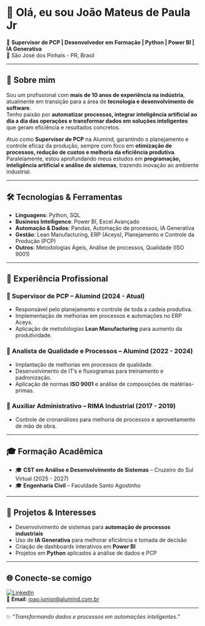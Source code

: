 # 👋 Olá, eu sou João Mateus de Paula Jr

🎯 **Supervisor de PCP | Desenvolvedor em Formação | Python | Power BI | IA Generativa**  
📍 São José dos Pinhais - PR, Brasil  

---

## 🚀 Sobre mim  
Sou um profissional com **mais de 10 anos de experiência na indústria**, atualmente em transição para a área de **tecnologia e desenvolvimento de software**.  
Tenho paixão por **automatizar processos, integrar inteligência artificial ao dia a dia das operações e transformar dados em soluções inteligentes** que geram eficiência e resultados concretos.  

Atuo como **Supervisor de PCP** na Alumind, garantindo o planejamento e controle eficaz da produção, sempre com foco em **otimização de processos, redução de custos e melhoria da eficiência produtiva**.  
Paralelamente, estou aprofundando meus estudos em **programação, inteligência artificial e análise de sistemas**, trazendo inovação ao ambiente industrial.  

---

## 🛠️ Tecnologias & Ferramentas  
- **Linguagens**: Python, SQL  
- **Business Intelligence**: Power BI, Excel Avançado  
- **Automação & Dados**: Pandas, Automação de processos, IA Generativa  
- **Gestão**: Lean Manufacturing, ERP (Aceys), Planejamento e Controle da Produção (PCP)  
- **Outros**: Metodologias Ágeis, Análise de processos, Qualidade (ISO 9001)  

---

## 💼 Experiência Profissional  

### 🔹 Supervisor de PCP – Alumind (2024 - Atual)  
- Responsável pelo planejamento e controle de toda a cadeia produtiva.  
- Implementação de melhorias em processos e automações no ERP Aceys.  
- Aplicação de metodologias **Lean Manufacturing** para aumento da produtividade.  

### 🔹 Analista de Qualidade e Processos – Alumind (2022 - 2024)  
- Implantação de melhorias em processos de qualidade.  
- Desenvolvimento de IT’s e fluxogramas para treinamento e padronização.  
- Aplicação de normas **ISO 9001** e análise de composições de matérias-primas.
  

### 🔹 Auxiliar Administrativo – RIMA Industrial (2017 - 2019)  
- Controle de cronanálises para melhoria de processos e aproveitamento de mão de obra.  

---

## 🎓 Formação Acadêmica  
- 🎓 **CST em Análise e Desenvolvimento de Sistemas** – Cruzeiro do Sul Virtual (2025 - 2027)  
- 🎓 **Engenharia Civil** – Faculdade Santo Agostinho  

---

## 📌 Projetos & Interesses  
- Desenvolvimento de sistemas para **automação de processos industriais**  
- Uso de **IA Generativa** para melhorar eficiência e tomada de decisão  
- Criação de dashboards interativos em **Power BI**  
- Projetos em **Python** aplicados à análise de dados e PCP  

---

## 🌐 Conecte-se comigo  
[![LinkedIn](https://img.shields.io/badge/LinkedIn-0e76a8?style=for-the-badge&logo=linkedin&logoColor=white)](https://www.linkedin.com/in/joão-mateus-de-paula-jr)  
📧 **Email**: joao.junior@alumind.com.br  

---

✨ *“Transformando dados e processos em automações inteligentes.”*  
